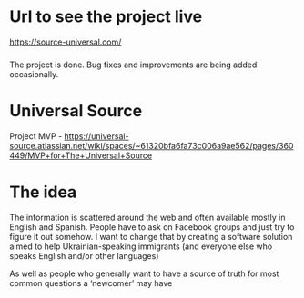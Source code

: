 # Url to see the project live

https://source-universal.com/ 

###
The project is done. Bug fixes and improvements are being added occasionally.

# Universal Source
Project MVP -  https://universal-source.atlassian.net/wiki/spaces/~61320bfa6fa73c006a9ae562/pages/360449/MVP+for+The+Universal+Source

# The idea
The information is scattered around the web and often available mostly in English and Spanish. People have to ask on Facebook groups and just try to figure it out somehow. I want to change that by creating a software solution aimed to help Ukrainian-speaking immigrants (and everyone else who speaks English and/or other languages)

 As well as people who generally want to have a source of truth for most common questions a ‘newcomer’ may have


